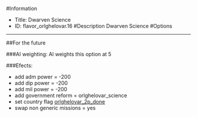 #Information
 - Title: Dwarven Science
 - ID: flavor_orlghelovar.16
#Description
Dwarven Science
#Options

___
##For the future

###AI weighting:
AI weights this option at 5


###Efects:<ul><li>add adm power = -200</li><li>add dip power = -200</li><li>add mil power = -200</li><li>add government reform = orlghelovar_science</li><li>set country flag [orlghelovar_2p_done](../flags/orlghelovar_2p_done.md)</li><li>swap non generic missions = yes</li></ul>
